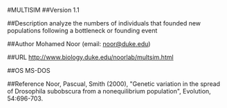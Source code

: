 #MULTISIM
##Version
1.1

##Description
analyze the numbers of individuals that founded new populations following a bottleneck or founding event

##Author
Mohamed Noor (email: noor@duke.edu)

##URL
http://www.biology.duke.edu/noorlab/multsim.html

##OS
MS-DOS

##Reference
Noor, Pascual, Smith (2000), "Genetic variation in the spread of Drosophila subobscura from a nonequilibrium population", Evolution, 54:696-703.

